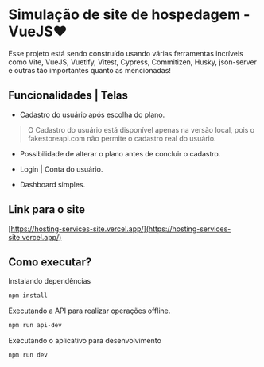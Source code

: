 # Simulação de site de hospedagem - VueJS❤️

Esse projeto está sendo construído usando várias ferramentas incríveis como
Vite, VueJS, Vuetify, Vitest, Cypress, Commitizen, Husky, json-server
e outras tão importantes quanto as mencionadas!

## Funcionalidades | Telas

- Cadastro do usuário após escolha do plano.

> O Cadastro do usuário está disponível apenas na versão local, pois o fakestoreapi.com não permite o cadastro real do usuário.

- Possibilidade de alterar o plano antes de concluir o cadastro.

- Login | Conta do usuário.

- Dashboard simples.

## Link para o site

[https://hosting-services-site.vercel.app/](https://hosting-services-site.vercel.app/)

## Como executar?

Instalando dependências

```bash
npm install
```

Executando a API para realizar operações offline.

```bash
npm run api-dev
```

Executando o aplicativo para desenvolvimento

```bash
npm run dev
```
